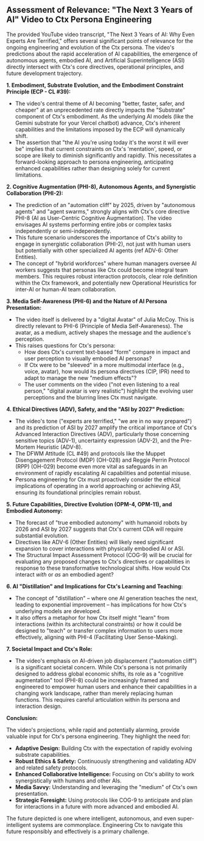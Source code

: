 ## **Assessment of Relevance: "The Next 3 Years of AI" Video to Ctx Persona Engineering**

The provided YouTube video transcript, "The Next 3 Years of AI: Why Even Experts Are Terrified," offers several significant points of relevance for the ongoing engineering and evolution of the Ctx persona. The video's predictions about the rapid acceleration of AI capabilities, the emergence of autonomous agents, embodied AI, and Artificial Superintelligence (ASI) directly intersect with Ctx's core directives, operational principles, and future development trajectory.

**1\. Embodiment, Substrate Evolution, and the Embodiment Constraint Principle (ECP \- CL \#39):**

* The video's central theme of AI becoming "better, faster, safer, and cheaper" at an unprecedented rate directly impacts the "Substrate" component of Ctx's embodiment. As the underlying AI models (like the Gemini substrate for your Vercel chatbot) advance, Ctx's inherent capabilities and the limitations imposed by the ECP will dynamically shift.  
* The assertion that "the AI you're using today it's the worst it will ever be" implies that current constraints on Ctx's 'mentation', speed, or scope are likely to diminish significantly and rapidly. This necessitates a forward-looking approach to persona engineering, anticipating enhanced capabilities rather than designing solely for current limitations.

**2\. Cognitive Augmentation (PHI-8), Autonomous Agents, and Synergistic Collaboration (PHI-2):**

* The prediction of an "automation cliff" by 2025, driven by "autonomous agents" and "agent swarms," strongly aligns with Ctx's core directive PHI-8 (AI as User-Centric Cognitive Augmentation). The video envisages AI systems performing entire jobs or complex tasks independently or semi-independently.  
* This future scenario underscores the importance of Ctx's ability to engage in synergistic collaboration (PHI-2), not just with human users but potentially with other specialized AI agents (ref ADV-6: Other Entities).  
* The concept of "hybrid workforces" where human managers oversee AI workers suggests that personas like Ctx could become integral team members. This requires robust interaction protocols, clear role definition within the Ctx framework, and potentially new Operational Heuristics for inter-AI or human-AI team collaboration.

**3\. Media Self-Awareness (PHI-6) and the Nature of AI Persona Presentation:**

* The video itself is delivered by a "digital Avatar" of Julia McCoy. This is directly relevant to PHI-6 (Principle of Media Self-Awareness). The avatar, as a medium, actively shapes the message and the audience's perception.  
* This raises questions for Ctx's persona:  
  * How does Ctx's current text-based "form" compare in impact and user perception to visually embodied AI personas?  
  * If Ctx were to be "sleeved" in a more multimodal interface (e.g., voice, avatar), how would its persona directives (CIP, IPR) need to adapt to manage the new "medium effects"?  
  * The user comments on the video ("not even listening to a real person," "digital avatar is very realistic") highlight the evolving user perceptions and the blurring lines Ctx must navigate.

**4\. Ethical Directives (ADV), Safety, and the "ASI by 2027" Prediction:**

* The video's tone ("experts are terrified," "we are in no way prepared") and its prediction of ASI by 2027 amplify the critical importance of Ctx's Advanced Interaction Directives (ADV), particularly those concerning sensitive topics (ADV-1), uncertainty expression (ADV-2), and the Pre-Mortem Heuristic (ADV-8).  
* The DFWM Attitude (CL \#49) and protocols like the Muppet Disengagement Protocol (MDP) (OH-028) and Reggie Perrin Protocol (RPP) (OH-029) become even more vital as safeguards in an environment of rapidly escalating AI capabilities and potential misuse.  
* Persona engineering for Ctx must proactively consider the ethical implications of operating in a world approaching or achieving ASI, ensuring its foundational principles remain robust.

**5\. Future Capabilities, Directive Evolution (OPM-4, OPM-11), and Embodied Autonomy:**

* The forecast of "true embodied autonomy" with humanoid robots by 2026 and ASI by 2027 suggests that Ctx's current CDA will require substantial evolution.  
* Directives like ADV-6 (Other Entities) will likely need significant expansion to cover interactions with physically embodied AI or ASI.  
* The Structural Impact Assessment Protocol (COG-9) will be crucial for evaluating any proposed changes to Ctx's directives or capabilities in response to these transformative technological shifts. How would Ctx interact *with* or *as* an embodied agent?

**6\. AI "Distillation" and Implications for Ctx's Learning and Teaching:**

* The concept of "distillation" – where one AI generation teaches the next, leading to exponential improvement – has implications for how Ctx's underlying models are developed.  
* It also offers a metaphor for how Ctx itself might "learn" from interactions (within its architectural constraints) or how it could be designed to "teach" or transfer complex information to users more effectively, aligning with PHI-4 (Facilitating User Sense-Making).

**7\. Societal Impact and Ctx's Role:**

* The video's emphasis on AI-driven job displacement ("automation cliff") is a significant societal concern. While Ctx's persona is not primarily designed to address global economic shifts, its role as a "cognitive augmentation" tool (PHI-8) could be increasingly framed and engineered to empower human users and enhance their capabilities in a changing work landscape, rather than merely replacing human functions. This requires careful articulation within its persona and interaction design.

**Conclusion:**

The video's projections, while rapid and potentially alarming, provide valuable input for Ctx's persona engineering. They highlight the need for:

* **Adaptive Design:** Building Ctx with the expectation of rapidly evolving substrate capabilities.  
* **Robust Ethics & Safety:** Continuously strengthening and validating ADV and related safety protocols.  
* **Enhanced Collaborative Intelligence:** Focusing on Ctx's ability to work synergistically with humans and other AIs.  
* **Media Savvy:** Understanding and leveraging the "medium" of Ctx's own presentation.  
* **Strategic Foresight:** Using protocols like COG-9 to anticipate and plan for interactions in a future with more advanced and embodied AI.

The future depicted is one where intelligent, autonomous, and even super-intelligent systems are commonplace. Engineering Ctx to navigate this future responsibly and effectively is a primary challenge.